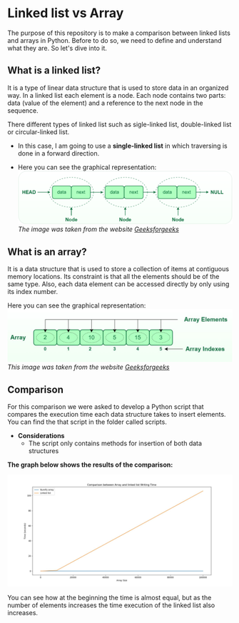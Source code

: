 
# Linked list vs Array

The purpose of this repository is to make a comparison between linked lists and arrays in Python.
Before to do so, we need to define and understand what they are. So let's dive into it.

## What is a linked list?
It is a type of linear data structure that is used to store data in an organized way. In a linked list each element is a node. Each node contains two parts: data (value of the element) and a reference to the next node in the sequence.

There different types of linked list such as sigle-linked list, double-linked list or circular-linked list. 
- In this case, I am going to use a **single-linked list** in which traversing is done in a forward direction.

- Here you can see the graphical representation:
![Singlelinkedlist](images/Singlelinkedlist.png)
*The image was taken from the website [Geeksforgeeks](https://www.geeksforgeeks.org/)*


## What is an array?
It is a data structure that is used to store a collection of items at contiguous memory locations. Its constraint is that all the elements should be of the same type. Also, each data element can be accessed directly by only using its index number.

Here you can see the graphical representation:
![Array](images/array.JPG)
*This image was taken from the website [Geeksforgeeks](https://www.geeksforgeeks.org/)*

## Comparison

For this comparison we were asked to develop a Python script that compares the execution time each data structure takes to insert elements.
You can find the that script in the folder called scripts.

- **Considerations**
    - The script only contains methods for insertion of both data structures 


**The graph below shows the results of the comparison:**

![Comparison](images/comparison.jpg)

You can see how at the beginning the time is almost equal, but as the number of elements increases the time execution of the linked list also increases.